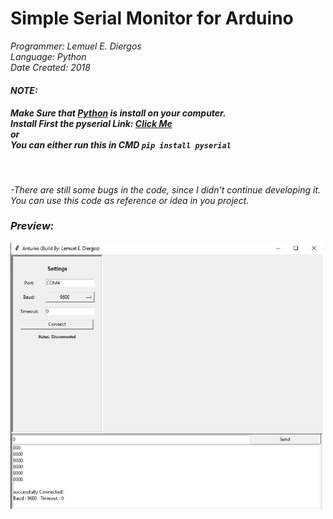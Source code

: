 <h1>Simple Serial Monitor for Arduino</h1>
<i>Programmer:  Lemuel E. Diergos<br>
<i>Language:    Python<i/><br>
 <i>Date Created: 2018<i/><br>

<h4>NOTE:</h4>
<h5>Make Sure that <a href="https://www.python.org/">Python</a> is install on your computer.
<br>Install First the pyserial
Link: <a href="https://pypi.org/project/pyserial/">Click Me</a><br>
or<br>
You can either run this in CMD
<code>pip install pyserial</code>
</h5><br>
<p>
  -There are still some bugs in the code, since I didn't continue developing it. <br>You can use this code as reference or idea in you project.  
</p>
 <h3>Preview:</h3>
<img src="preview/Capture.JPG" width="500"/>
